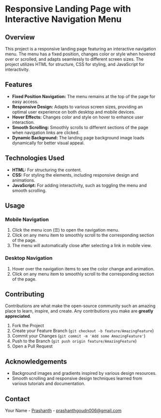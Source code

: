 # Responsive Landing Page with Interactive Navigation Menu

## Overview

This project is a responsive landing page featuring an interactive navigation menu. The menu has a fixed position, changes color or style when hovered over or scrolled, and adapts seamlessly to different screen sizes. The project utilizes HTML for structure, CSS for styling, and JavaScript for interactivity.

## Features

- **Fixed Position Navigation:** The menu remains at the top of the page for easy access.
- **Responsive Design:** Adapts to various screen sizes, providing an optimal user experience on both desktop and mobile devices.
- **Hover Effects:** Changes color and style on hover to enhance user interaction.
- **Smooth Scrolling:** Smoothly scrolls to different sections of the page when navigation links are clicked.
- **Dynamic Background:** The landing page background image loads dynamically for better visual appeal.

## Technologies Used

- **HTML:** For structuring the content.
- **CSS:** For styling the elements, including responsive design and animations.
- **JavaScript:** For adding interactivity, such as toggling the menu and smooth scrolling.


## Usage

### Mobile Navigation

1. Click the menu icon (☰) to open the navigation menu.
2. Click on any menu item to smoothly scroll to the corresponding section of the page.
3. The menu will automatically close after selecting a link in mobile view.

### Desktop Navigation

1. Hover over the navigation items to see the color change and animation.
2. Click on any menu item to smoothly scroll to the corresponding section of the page.


## Contributing

Contributions are what make the open-source community such an amazing place to learn, inspire, and create. Any contributions you make are **greatly appreciated**.

1. Fork the Project
2. Create your Feature Branch (`git checkout -b feature/AmazingFeature`)
3. Commit your Changes (`git commit -m 'Add some AmazingFeature'`)
4. Push to the Branch (`git push origin feature/AmazingFeature`)
5. Open a Pull Request


## Acknowledgements

- Background images and gradients inspired by various design resources.
- Smooth scrolling and responsive design techniques learned from various tutorials and documentation.

## Contact

Your Name - [Prashanth](https://www.linkedin.com/in/prashanth-goud-7b8864294?utm_source=share&utm_campaign=share_via&utm_content=profile&utm_medium=android_app) - prashanthgoudn006@gmail.com

